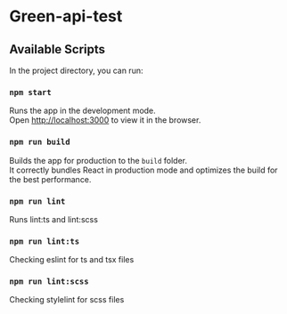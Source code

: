 # Green-api-test

## Available Scripts

In the project directory, you can run:

### `npm start`

Runs the app in the development mode.\
Open [http://localhost:3000](http://localhost:3000) to view it in the browser.

### `npm run build`

Builds the app for production to the `build` folder.\
It correctly bundles React in production mode and optimizes the build for the best performance.

### `npm run lint`

Runs lint:ts and lint:scss

### `npm run lint:ts`

Checking eslint for ts and tsx files

### `npm run lint:scss`

Checking stylelint for scss files